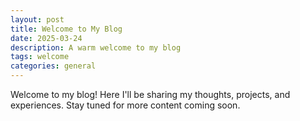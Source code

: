 ```yaml
---
layout: post
title: Welcome to My Blog
date: 2025-03-24
description: A warm welcome to my blog
tags: welcome
categories: general
---
```


Welcome to my blog! Here I'll be sharing my thoughts, projects, and experiences. Stay tuned for more content coming soon.